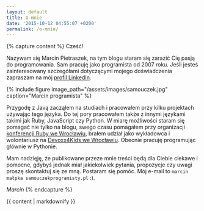 ```yaml
---
layout: default
title: O mnie
date: '2015-10-12 04:55:07 +0200'
permalink: /o-mnie/
---
```

{% capture content %}
Cześć!

Nazywam się Marcin Pietraszek, na tym blogu staram się zarazić Cię pasją do programowania. Sam pracuję jako programista od 2007 roku. Jeśli jesteś zainteresowany szczegółami dotyczącymi mojego doświadczenia zapraszam na mój [profil LinkedIn](https://pl.linkedin.com/in/marcinpietraszek).

{% include figure image_path="/assets/images/samouczek.jpg"  caption="Marcin programista" %}

Przygodę z Javą zacząłem na studiach i pracowałem przy kilku projektach używając tego języka. Do tej pory pracowałem także z innymi językami takimi jak Ruby, JavaScript czy Python. W miarę możliwości staram się pomagać nie tylko na blogu, swego czasu pomagałem przy organizacji [konferencji Ruby we Wrocławiu](http://www.wrocloverb.com/), brałem udział jako wykładowca i wolontariusz na [Devoxx4Kids we Wrocławiu](http://www.devoxx4kids.pl/miasta/wroclaw.html). Obecnie pracuję programując głównie w Pythonie.

Mam nadzięję, że publikowane przeze mnie treści będą dla Ciebie ciekawe i pomocne, gdybyś jednak miał jakiekolwiek pytania, propozycje czy uwagi proszę skontaktuj się ze mną. Postaram się pomóc. Mój e-mail to `marcin małpka samouczekprogramisty.pl` :).

_Marcin_
{% endcapture %}
<div id="main" role="main">
  {{ content | markdownify }}
</div>
